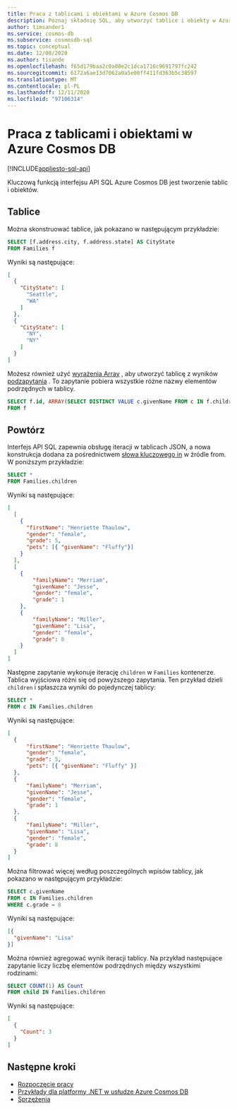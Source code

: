 ```yaml
---
title: Praca z tablicami i obiektami w Azure Cosmos DB
description: Poznaj składnię SQL, aby utworzyć tablice i obiekty w Azure Cosmos DB. W tym artykule przedstawiono również przykłady wykonywania operacji na obiektach Array
author: timsander1
ms.service: cosmos-db
ms.subservice: cosmosdb-sql
ms.topic: conceptual
ms.date: 12/08/2020
ms.author: tisande
ms.openlocfilehash: f65d179baa2c0a08e2c1dca1716c9691797fc242
ms.sourcegitcommit: 6172a6ae13d7062a0a5e00ff411fd363b5c38597
ms.translationtype: MT
ms.contentlocale: pl-PL
ms.lasthandoff: 12/11/2020
ms.locfileid: "97106314"
---
```

# <a name="working-with-arrays-and-objects-in-azure-cosmos-db"></a>Praca z tablicami i obiektami w Azure Cosmos DB
[!INCLUDE[appliesto-sql-api](includes/appliesto-sql-api.md)]

Kluczową funkcją interfejsu API SQL Azure Cosmos DB jest tworzenie tablic i obiektów.

## <a name="arrays"></a>Tablice

Można skonstruować tablice, jak pokazano w następującym przykładzie:

```sql
SELECT [f.address.city, f.address.state] AS CityState
FROM Families f
```

Wyniki są następujące:

```json
[
  {
    "CityState": [
      "Seattle",
      "WA"
    ]
  },
  {
    "CityState": [
      "NY", 
      "NY"
    ]
  }
]
```

Możesz również użyć [wyrażenia Array](sql-query-subquery.md#array-expression) , aby utworzyć tablicę z wyników [podzapytania](sql-query-subquery.md) . To zapytanie pobiera wszystkie różne nazwy elementów podrzędnych w tablicy.

```sql
SELECT f.id, ARRAY(SELECT DISTINCT VALUE c.givenName FROM c IN f.children) as ChildNames
FROM f
```

## <a name="iteration"></a><a id="Iteration"></a>Powtórz

Interfejs API SQL zapewnia obsługę iteracji w tablicach JSON, a nowa konstrukcja dodana za pośrednictwem [słowa kluczowego in](sql-query-keywords.md#in) w źródle from. W poniższym przykładzie:

```sql
SELECT *
FROM Families.children
```

Wyniki są następujące:

```json
[
  [
    {
      "firstName": "Henriette Thaulow",
      "gender": "female",
      "grade": 5,
      "pets": [{ "givenName": "Fluffy"}]
    }
  ], 
  [
    {
        "familyName": "Merriam",
        "givenName": "Jesse",
        "gender": "female",
        "grade": 1
    }, 
    {
        "familyName": "Miller",
        "givenName": "Lisa",
        "gender": "female",
        "grade": 8
    }
  ]
]
```

Następne zapytanie wykonuje iterację `children` w `Families` kontenerze. Tablica wyjściowa różni się od powyższego zapytania. Ten przykład dzieli `children` i spłaszcza wyniki do pojedynczej tablicy:  

```sql
SELECT *
FROM c IN Families.children
```

Wyniki są następujące:

```json
[
  {
      "firstName": "Henriette Thaulow",
      "gender": "female",
      "grade": 5,
      "pets": [{ "givenName": "Fluffy" }]
  },
  {
      "familyName": "Merriam",
      "givenName": "Jesse",
      "gender": "female",
      "grade": 1
  },
  {
      "familyName": "Miller",
      "givenName": "Lisa",
      "gender": "female",
      "grade": 8
  }
]
```

Można filtrować więcej według poszczególnych wpisów tablicy, jak pokazano w następującym przykładzie:

```sql
SELECT c.givenName
FROM c IN Families.children
WHERE c.grade = 8
```

Wyniki są następujące:

```json
[{
  "givenName": "Lisa"
}]
```

Można również agregować wynik iteracji tablicy. Na przykład następujące zapytanie liczy liczbę elementów podrzędnych między wszystkimi rodzinami:

```sql
SELECT COUNT(1) AS Count
FROM child IN Families.children
```

Wyniki są następujące:

```json
[
  {
    "Count": 3
  }
]
```

## <a name="next-steps"></a>Następne kroki

- [Rozpoczęcie pracy](sql-query-getting-started.md)
- [Przykłady dla platformy .NET w usłudze Azure Cosmos DB](https://github.com/Azure/azure-cosmos-dotnet-v3)
- [Sprzężenia](sql-query-join.md)
